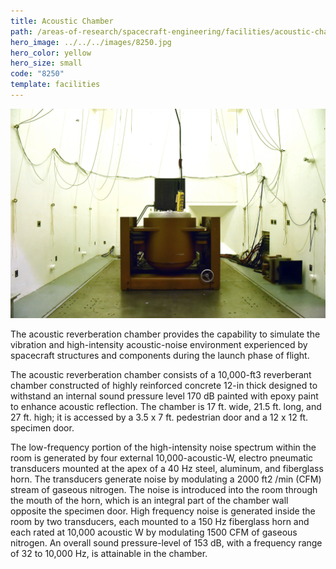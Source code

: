 ```yaml
---
title: Acoustic Chamber
path: /areas-of-research/spacecraft-engineering/facilities/acoustic-chamber
hero_image: ../../../images/8250.jpg
hero_color: yellow
hero_size: small
code: "8250"
template: facilities
---
```

![Acoustic Chamber](../../../images/acoustic_chamber.jpg)

The acoustic reverberation chamber provides the capability to simulate the vibration and high-intensity acoustic-noise environment experienced by spacecraft structures and components during the launch phase of flight.

The acoustic reverberation chamber consists of a 10,000-ft3 reverberant chamber constructed of highly reinforced concrete 12-in thick designed to withstand an internal sound pressure level 170 dB painted with epoxy paint to enhance acoustic reflection. The chamber is 17 ft. wide, 21.5 ft. long, and 27 ft. high; it is accessed by a 3.5 x 7 ft. pedestrian door and a 12 x 12 ft. specimen door.

The low-frequency portion of the high-intensity noise spectrum within the room is generated by four external 10,000-acoustic-W, electro pneumatic transducers mounted at the apex of a 40 Hz steel, aluminum, and fiberglass horn. The transducers generate noise by modulating a 2000 ft2 /min (CFM) stream of gaseous nitrogen. The noise is introduced into the room through the mouth of the horn, which is an integral part of the chamber wall opposite the specimen door. High frequency noise is generated inside the room by two transducers, each mounted to a 150 Hz fiberglass horn and each rated at 10,000 acoustic W by modulating 1500 CFM of gaseous nitrogen. An overall sound pressure-level of 153 dB, with a frequency range of 32 to 10,000 Hz, is attainable in the chamber.